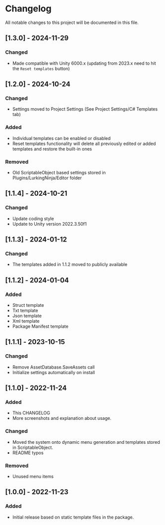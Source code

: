 ﻿# Changelog
All notable changes to this project will be documented in this file.

## [1.3.0] - 2024-11-29
### Changed
- Made compatible with Unity 6000.x (updating from 2023.x need to hit the `Reset templates` button)

## [1.2.0] - 2024-10-24
### Changed
- Settings moved to Project Settings (See Project Settings/C# Templates tab)
### Added
- Individual templates can be enabled or disabled
- Reset templates functionality will delete all previously edited or added templates and restore the built-in ones
### Removed
- Old ScriptableObject based settings stored in Plugins/LurkingNinja/Editor folder


## [1.1.4] - 2024-10-21
### Changed
- Update coding style
- Update to Unity version 2022.3.50f1

## [1.1.3] - 2024-01-12
### Changed
- The templates added in 1.1.2 moved to publicly available

## [1.1.2] - 2024-01-04
### Added
- Struct template
- Txt template
- Json template
- Xml template
- Package Manifest template

## [1.1.1] - 2023-10-15
### Changed
- Remove AssetDatabase.SaveAssets call
- Initialize settings automatically on install

## [1.1.0] - 2022-11-24
### Added
- This CHANGELOG
- More screenshots and explanation about usage.
### Changed
- Moved the system onto dynamic menu generation and templates stored in ScriptableObject.
- README typos
### Removed
- Unused menu items

## [1.0.0] - 2022-11-23
### Added
- Initial release based on static template files in the package.